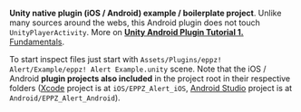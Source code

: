 **Unity native plugin (iOS / Android) example / boilerplate project**. Unlike many sources around the webs, this Android plugin does not touch `UnityPlayerActivity`. More on [**Unity Android Plugin Tutorial 1.** Fundamentals](http://eppz.eu/blog/unity-android-plugin-tutorial-1/).

To start inspect files just start with `Assets/Plugins/eppz! Alert/Example/eppz! Alert Example.unity` scene. Note that the iOS / Android **plugin projects also included** in the project root in their respective folders ([Xcode](https://developer.apple.com/xcode/) project is at `iOS/EPPZ_Alert_iOS`, [Android Studio](http://developer.android.com/tools/studio/index.html) project is at `Android/EPPZ_Alert_Android`).
